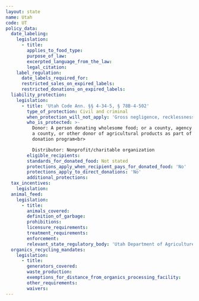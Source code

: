 ```yaml
---
layout: state
name: Utah
code: UT
policy_data:
  date_labeling:
    legislation:
      - title:
        applies_to_food_type:
        purpose_of_law:
        excerpted_language_from_the_law:
        legal_citation:
    label_regulation:
      date_labels_required_for:
      restricted_sales_on_expired_labels:
      restricted_donations_on_expired_labels:
  liability_protection:
    legislation:
      - title: 'Utah Code Ann. §§ 4-34-5, § 78B-4-502'
        type_of_protection: Civil and criminal
        when_protection_will_not_apply: 'Gross negligence, recklessness, or intentional misconduct'
        who_is_protected: >-
          Donor: A person donating wholesome food; or a county, agency of
          a county, or other donor of agricultural products as part of a food
          donation program<br>

          Distributor: Nonprofit/charitable organization
        eligible_recipients:
        standards_for_donated_food: Not stated
        protections_apply_when_recipient_pays_for_donated_food: 'No'
        protections_apply_to_direct_donations: 'No'
        additional_protections:
  tax_incentives:
    legislation:
  animal_feed:
    legislation:
      - title:
        animals_covered:
        definition_of_garbage:
        prohibitions:
        licensure_requirements:
        treatment_requirements:
        enforcement:
        relevant_state_regulatory_body: 'Utah Department of Agriculture & Food (§ 4-31-109 (2015)), <a href="http://ag.utah.gov/" target="_blank">http://ag.utah.gov/</a>.'
  organics_recycling_mandates:
    legislation:
      - title:
        generators_covered:
        waste_production:
        exemptions_for_distance_from_organics_processing_facility:
        other_requirements:
        waivers:
---
```

